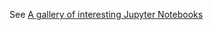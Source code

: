  See [A gallery of interesting Jupyter Notebooks](https://github.com/jupyter/jupyter/wiki/A-gallery-of-interesting-Jupyter-Notebooks)
